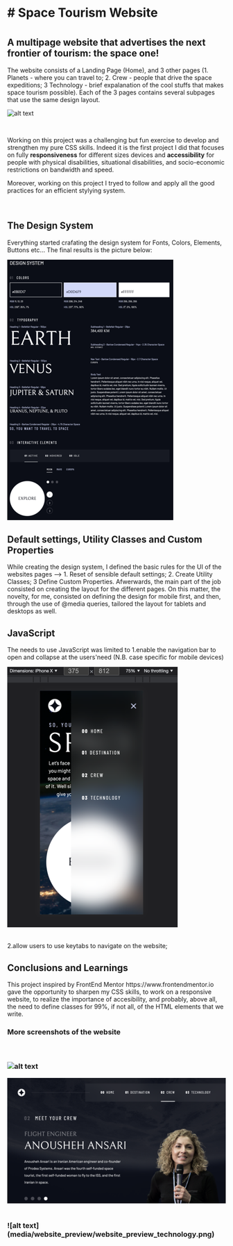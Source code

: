 <h1># Space Tourism Website<h1>

<h2> A multipage website that advertises the next frontier of tourism: the space one! </h2>
  The website consists of a Landing Page (Home), and 3 other pages (1. Planets - where you can travel to; 2. Crew - people that drive the space expeditions; 3 Technology - brief expalanation of the cool stuffs that makes space tourism possible).
  Each of the 3 pages contains several subpages that use the same design layout. 
  
  </br>

![alt text](media/website_preview/website_preview_planet.png)
  
  </br>

Working on this project was a challenging but fun exercise to develop and strengthen my pure CSS skills. Indeed it is the first project I did that focuses on fully <strong>responsiveness</strong> for different sizes devices and <strong>accessibility</strong> for people with physical disabilities, situational disabilities, and socio-economic restrictions on bandwidth and speed.

Moreover, working on this project I tryed to follow and apply all the good practices for an efficient stylying system. 

</br>
  <h2>The Design System</h2>
Everything started crafating the design system for Fonts, Colors, Elements, Buttons etc... The final results is the picture below:
</br>

![alt text](media/website_preview/website_preview_designsystem.png)
</br>
  
  <h2>Default settings, Utility Classes and Custom Properties</h2>
While creating the design system, I defined the basic rules for the UI of the websites pages --> 1. Reset of sensible default settings; 2. Create Utility Classes; 3 Define Custom Properties. Afwerwards, the main part of the job consisted on creating the layout for the different pages. On this matter, the novelty, for me, consisted on defining the design for mobile first, and then, through the use of @media queries, tailored the layout for tablets and desktops as well. 
</br>
  
  <h2>JavaScript</h2>
  
The needs to use JavaScript was limited to 
  1.enable the navigation bar to open and collapse at the users'need (N.B. case specific for mobile devices)
  </br>
  
 ![alt text](media/website_preview/website_preview_mobileview.png) 
  
  </br>
  2.allow users to use keytabs to navigate on the website;
  </br>
 
  <h2>Conclusions and Learnings</h2>
  This project inspired by FrontEnd Mentor <a>https://www.frontendmentor.io</a> gave the opportunity to sharpen my CSS skills, to work on a responsive website, to realize the importance of accesibility, and probably, above all, the need to define classes for 99%, if not all, of the HTML elements that we write. 
  
  </br>
  
  <h3>More screenshots of the website<h3>
  </br>

![alt text](media/website_preview/website_preview_planet.png)
  </br>

![alt text](media/website_preview/website_preview_crew.png)

  </br>
![alt text](media/website_preview/website_preview_technology.png)




